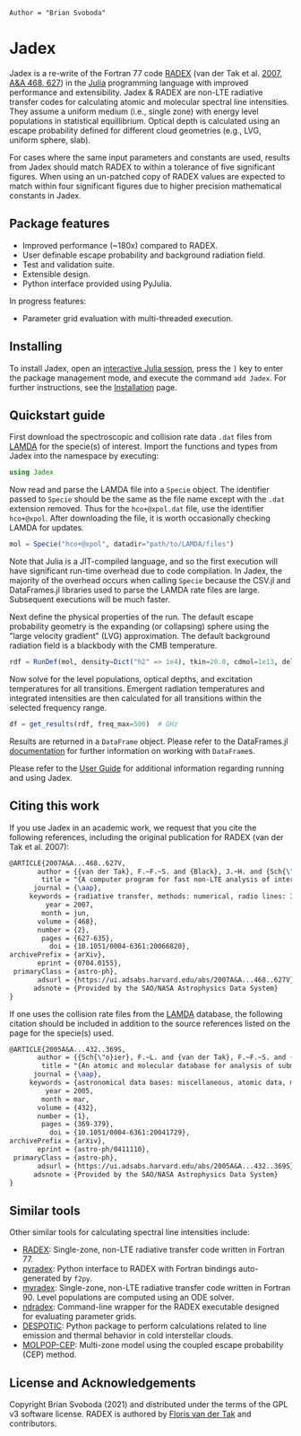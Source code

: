 ```@meta
Author = "Brian Svoboda"
```

# Jadex

Jadex is a re-write of the Fortran 77 code [RADEX](https://personal.sron.nl/~vdtak/radex/index.shtml) (van der Tak et al. [2007, A&A 468, 627](https://www.aanda.org/articles/aa/abs/2007/23/aa6820-06/aa6820-06.html)) in the [Julia](https://julialang.org/) programming language with improved performance and extensibility. Jadex & RADEX are non-LTE radiative transfer codes for calculating atomic and molecular spectral line intensities. They assume a uniform medium (i.e., single zone) with energy level populations in statistical equillibrium. Optical depth is calculated using an escape probability defined for different cloud geometries (e.g., LVG, uniform sphere, slab).

For cases where the same input parameters and constants are used, results from Jadex should match RADEX to within a tolerance of five significant figures. When using an un-patched copy of RADEX values are expected to match within four significant figures due to higher precision mathematical constants in Jadex.


## Package features

- Improved performance (~180x) compared to RADEX.
- User definable escape probability and background radiation field.
- Test and validation suite.
- Extensible design.
- Python interface provided using PyJulia.

In progress features:

- Parameter grid evaluation with multi-threaded execution.


## Installing

To install Jadex, open an [interactive Julia session](https://docs.julialang.org/en/v1/manual/getting-started/), press the `]` key to enter the package management mode, and execute the command `add Jadex`. For further instructions, see the [Installation](@ref) page.


## Quickstart guide

First download the spectroscopic and collision rate data `.dat` files from [LAMDA](https://home.strw.leidenuniv.nl/~moldata/) for the specie(s) of interest. Import the functions and types from Jadex into the namespace by executing:

```julia
using Jadex
```

Now read and parse the LAMDA file into a `Specie` object. The identifier passed to `Specie` should be the same as the file name except with the `.dat` extension removed. Thus for the `hco+@xpol.dat` file, use the identifier `hco+@xpol`. After downloading the file, it is worth occasionally checking LAMDA for updates.

```julia
mol = Specie("hco+@xpol", datadir="path/to/LAMDA/files")
```

Note that Julia is a JIT-compiled language, and so the first execution will have significant run-time overhead due to code compilation. In Jadex, the majority of the overhead occurs when calling `Specie` because the CSV.jl and DataFrames.jl libraries used to parse the LAMDA rate files are large. Subsequent executions will be much faster.

Next define the physical properties of the run. The default escape probability geometry is the expanding (or collapsing) sphere using the "large velocity gradient" (LVG) approximation. The default background radiation field is a blackbody with the CMB temperature.

```julia
rdf = RunDef(mol, density=Dict("h2" => 1e4), tkin=20.0, cdmol=1e13, deltav=1.0)
```

Now solve for the level populations, optical depths, and excitation temperatures for all transitions. Emergent radiation temperatures and integrated intensities are then calculated for all transitions within the selected frequency range.

```julia
df = get_results(rdf, freq_max=500)  # GHz
```

Results are returned in a `DataFrame` object. Please refer to the DataFrames.jl [documentation](https://dataframes.juliadata.org/stable/) for further information on working with `DataFrame`s.

Please refer to the [User Guide](@ref) for additional information regarding running and using Jadex.


## Citing this work
If you use Jadex in an academic work, we request that you cite the following references, including the original publication for RADEX (van der Tak et al. 2007):

```latex
@ARTICLE{2007A&A...468..627V,
       author = {{van der Tak}, F.~F.~S. and {Black}, J.~H. and {Sch{\"o}ier}, F.~L. and {Jansen}, D.~J. and {van Dishoeck}, E.~F.},
        title = "{A computer program for fast non-LTE analysis of interstellar line spectra. With diagnostic plots to interpret observed line intensity ratios}",
      journal = {\aap},
     keywords = {radiative transfer, methods: numerical, radio lines: ISM, infrared: ISM, submillimeter, Astrophysics},
         year = 2007,
        month = jun,
       volume = {468},
       number = {2},
        pages = {627-635},
          doi = {10.1051/0004-6361:20066820},
archivePrefix = {arXiv},
       eprint = {0704.0155},
 primaryClass = {astro-ph},
       adsurl = {https://ui.adsabs.harvard.edu/abs/2007A&A...468..627V},
      adsnote = {Provided by the SAO/NASA Astrophysics Data System}
}
```

If one uses the collision rate files from the [LAMDA](https://home.strw.leidenuniv.nl/~moldata/) database, the following citation should be included in addition to the source references listed on the page for the specie(s) used.

```latex
@ARTICLE{2005A&A...432..369S,
       author = {{Sch{\"o}ier}, F.~L. and {van der Tak}, F.~F.~S. and {van Dishoeck}, E.~F. and {Black}, J.~H.},
        title = "{An atomic and molecular database for analysis of submillimetre line observations}",
      journal = {\aap},
     keywords = {astronomical data bases: miscellaneous, atomic data, molecular data, radiative transfer, ISM: atoms, ISM: molecules, Astrophysics},
         year = 2005,
        month = mar,
       volume = {432},
       number = {1},
        pages = {369-379},
          doi = {10.1051/0004-6361:20041729},
archivePrefix = {arXiv},
       eprint = {astro-ph/0411110},
 primaryClass = {astro-ph},
       adsurl = {https://ui.adsabs.harvard.edu/abs/2005A&A...432..369S},
      adsnote = {Provided by the SAO/NASA Astrophysics Data System}
}
```


## Similar tools

Other similar tools for calculating spectral line intensities include:

* [RADEX](https://personal.sron.nl/~vdtak/radex/index.shtml): Single-zone, non-LTE radiative transfer code written in Fortran 77.
* [pyradex](https://github.com/keflavich/pyradex): Python interface to RADEX with Fortran bindings auto-generated by `f2py`.
* [myradex](https://github.com/fjdu/myRadex): Single-zone, non-LTE radiative transfer code written in Fortran 90. Level populations are computed using an ODE solver.
* [ndradex](https://github.com/astropenguin/ndradex): Command-line wrapper for the RADEX executable designed for evaluating parameter grids.
* [DESPOTIC](https://bitbucket.org/krumholz/despotic/): Python package to perform calculations related to line emission and thermal behavior in cold interstellar clouds.
* [MOLPOP-CEP](https://github.com/aasensio/molpop-cep): Multi-zone model using the coupled escape probability (CEP) method.


## License and Acknowledgements
Copyright Brian Svoboda (2021) and distributed under the terms of the GPL v3 software license. RADEX is authored by [Floris van der Tak](https://personal.sron.nl/~vdtak/) and contributors.

